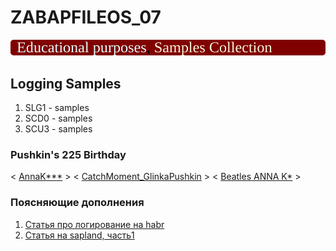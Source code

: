 # ZABAPFILEOS_07
<img src="https://github.com/OlegBash599/ZABAPFILEOS_07/blob/main/lbl.svg"/>

## Logging Samples
1. SLG1 - samples
2. SCD0 - samples
3. SCU3 - samples

### Pushkin's 225 Birthday
< [AnnaK***](https://www.culture.ru/poems/5828/k-ya-pomnyu-chudnoe-mgnovene) >  < [CatchMoment_GlinkaPushkin](https://www.youtube.com/watch?v=AN5r-m6TjoU) > < [Beatles ANNA K*](https://www.youtube.com/watch?v=ew28ocAl-04) > 

### Поясняющие дополнения
1. [Статья про логирование на habr](https://habr.com/ru/articles/825214/)
2. [Статья на sapland, часть1](https://sapland.ru/publications/kak-vspomniti-chudnoe-mgnovenie-ili-vozmozhnosti-standartnih-zhurnalov-sap-netwe.html)
